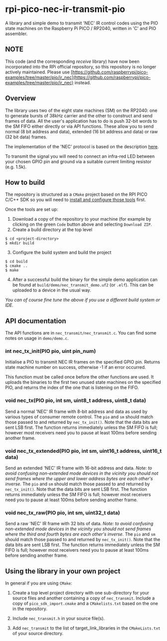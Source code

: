 # rpi-pico-nec-ir-transmit-pio
A library and simple demo to transmit 'NEC' IR control codes using the PIO state machines on the Raspberry Pi PICO / RP2040, written in 'C' and PIO assembler.

## NOTE
This code (and the corresponding *receive* library) have now been incorporated into the RPi official repository, so this repository is no longer actively maintained. Please use [https://github.com/raspberrypi/pico-examples/tree/master/pio/ir_nec](https://github.com/raspberrypi/pico-examples/tree/master/pio/ir_nec) instead.

## Overview
The library uses two of the eight state machines (SM) on the RP2040: one to generate bursts of 38kHz carrier and the other to construct and send frames of data.
All the user's application has to do is push 32-bit words to the SM FIFO either directly or via API functions. These allow you to send normal (8 bit address and
data), extended (16 bit address and data) or raw (32 bit data) frames.

The implementation of the 'NEC' protocol is based on the description [here](https://techdocs.altium.com/display/FPGA/NEC+Infrared+Transmission+Protocol).

To transmit the signal you will need to connect an infra-red LED between your chosen GPIO pin and ground via a suitable current limiting resistor (e.g. 1.5k).

## How to build
The repository is structured as a `CMake` project based on the RPI PICO C/C++ SDK so you will need to 
[install and configure those tools](https://datasheets.raspberrypi.org/pico/getting-started-with-pico.pdf) first.

Once the tools are set up:

1. Download a copy of the repository to your machine (for example by clicking on the green `Code` button above and selecting `Download ZIP`.
2. Create a build directory at the top level

```
$ cd <project-directory>
$ mkdir build
```

3. Configure the build system and build the project

```
$ cd build
$ cmake ..
$ make
```

4. After a successful build the binary for the simple demo application can be found at `build/demo/nec_transmit_demo.uf2` (or `.elf`). This can be uploaded to
a device in the usual way.

_You can of course fine tune the above if you use a different build system or IDE._

## API documentation
The API functions are in `nec_transmit/nec_transmit.c`. You can find some notes on usage in `demo/demo.c`.

### int nec_tx_init(PIO pio, uint pin_num)
Initialise a PIO to transmit NEC IR frames on the specified GPIO pin.
Returns state machine number on success, otherwise -1 if an error occurred.

This function must be called once before the other functions are used. It uploads the binaries to the first two unused state machines on the specified PIO,
and returns the index of the one that is listening on the FIFO.

### void nec_tx(PIO pio, int sm, uint8_t address, uint8_t data)
Send a normal 'NEC' IR frame with 8-bit address and data as used by various types of consumer remote control.
The `pio` and `sm` should match those passed to and returned by `nec_tx_init()`.
Note that the data bits are sent LSB first.
The function returns immediately unless the SM FIFO is full; however most receivers need you to pause at least 100ms before sending another frame.

### void nec_tx_extended(PIO pio, int sm, uint16_t address, uint16_t data)
Send an extended 'NEC' IR frame with 16-bit address and data.
_Note: to avoid confusing non-extended mode devices in the vicinity you should not send frames where the upper and lower address bytes are each other's inverse._
The `pio` and `sm` should match those passed to and returned by `nec_tx_init()`.
Note that the data bits are sent LSB first.
The function returns immediately unless the SM FIFO is full; however most receivers need you to pause at least 100ms before sending another frame.

### void nec_tx_raw(PIO pio, int sm, uint32_t data)
Send a raw 'NEC' IR frame with 32 bits of data.
_Note: to avoid confusing non-extended mode devices in the vicinity you should not send frames where the third and fourth bytes are each other's inverse._
The `pio` and `sm` should match those passed to and returned by `nec_tx_init()`.
Note that the data bits are sent LSB first.
The function returns immediately unless the SM FIFO is full; however most receivers need you to pause at least 100ms before sending another frame.

## Using the library in your own project
In general if you are using `CMake`:

1. Create a top level project directory with one sub-directory for your source files and another containing a copy of `nec_transmit`. Include a copy of
 `pico_sdk_import.cmake` and a `CMakelists.txt` based on the one in the repository.

1. Include `nec_transmit.h` in your source file(s).

1. Add `nec_transmit` to the list of target_link_libraries in the `CMakeLists.txt` of your source directory.
